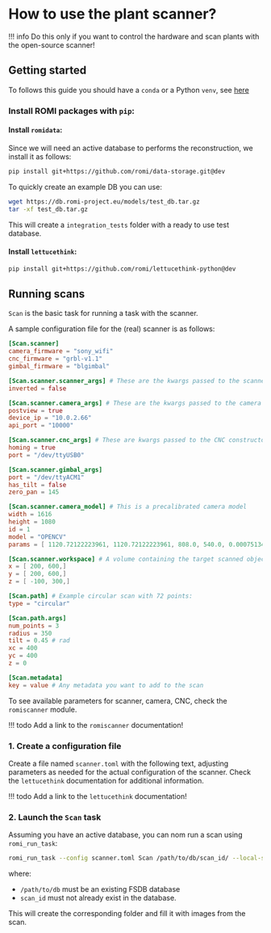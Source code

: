 How to use the plant scanner?
=======
!!! info
    Do this only if you want to control the hardware and scan plants with the open-source scanner!


## Getting started

To follows this guide you should have a `conda` or a Python `venv`, see [here](/Scanner/how-to/#how-to-install-romi-packages)

### Install ROMI packages with `pip`:

#### Install `romidata`:
Since we will need an active database to performs the reconstruction, we install it as follows:
```bash
pip install git+https://github.com/romi/data-storage.git@dev
```

To quickly create an example DB you can use:
```bash
wget https://db.romi-project.eu/models/test_db.tar.gz
tar -xf test_db.tar.gz
```
This will create a `integration_tests` folder with a ready to use test database. 

#### Install `lettucethink`:
```bash
pip install git+https://github.com/romi/lettucethink-python@dev
```

## Running scans
`Scan` is the basic task for running a task with the scanner.

A sample configuration file for the (real) scanner is as follows:
```toml
[Scan.scanner]
camera_firmware = "sony_wifi"
cnc_firmware = "grbl-v1.1"
gimbal_firmware = "blgimbal"

[Scan.scanner.scanner_args] # These are the kwargs passed to the scanner constructor
inverted = false

[Scan.scanner.camera_args] # These are the kwargs passed to the camera constructor
postview = true
device_ip = "10.0.2.66"
api_port = "10000"

[Scan.scanner.cnc_args] # These are kwargs passed to the CNC constructor
homing = true
port = "/dev/ttyUSB0"

[Scan.scanner.gimbal_args]
port = "/dev/ttyACM1"
has_tilt = false
zero_pan = 145

[Scan.scanner.camera_model] # This is a precalibrated camera model
width = 1616
height = 1080
id = 1
model = "OPENCV"
params = [ 1120.72122223961, 1120.72122223961, 808.0, 540.0, 0.0007513494532588769, 0.0007513494532588769, 0.0, 0.0,]

[Scan.scanner.workspace] # A volume containing the target scanned object
x = [ 200, 600,]
y = [ 200, 600,]
z = [ -100, 300,]

[Scan.path] # Example circular scan with 72 points:
type = "circular"

[Scan.path.args]
num_points = 3
radius = 350
tilt = 0.45 # rad
xc = 400
yc = 400
z = 0

[Scan.metadata]
key = value # Any metadata you want to add to the scan
```

To see available parameters for scanner, camera, CNC, check the `romiscanner` module.

!!! todo
    Add a link to the `romiscanner` documentation!

### 1. Create a configuration file
Create a file named `scanner.toml` with the following text, adjusting parameters as needed for the actual configuration of the scanner.
Check the `lettucethink` documentation for additional information.

!!! todo
    Add a link to the `lettucethink` documentation!

### 2. Launch the `Scan` task
Assuming you have an active database, you can nom run a scan using `romi_run_task`:
```bash
romi_run_task --config scanner.toml Scan /path/to/db/scan_id/ --local-scheduler
```
where:

- `/path/to/db` must be an existing FSDB database
- `scan_id` must not already exist in the database.

This will create the corresponding folder and fill it with images from the scan.